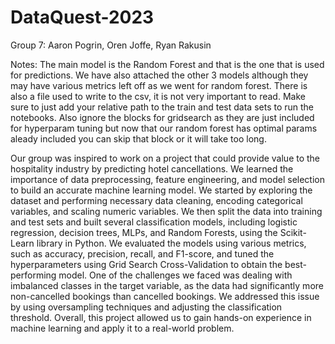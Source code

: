 # DataQuest-2023
Group 7: Aaron Pogrin, Oren Joffe, Ryan Rakusin

Notes: The main model is the Random Forest and that is the one that is used for predictions.
We have also attached the other 3 models although they may have various metrics left off as we went for random forest.
There is also a file used to write to the csv, it is not very important to read. 
Make sure to just add your relative path to the train and test data sets to run the notebooks.
Also ignore the blocks for gridsearch as they are just included for hyperparam tuning but now that our random forest has optimal params aleady included you can skip that block or it will take too long. 

Our group was inspired to work on a project that could provide value to the hospitality industry by predicting hotel cancellations. We learned the importance of data preprocessing, feature engineering, and model selection to build an accurate machine learning model. We started by exploring the dataset and performing necessary data cleaning, encoding categorical variables, and scaling numeric variables. We then split the data into training and test sets and built several classification models, including logistic regression, decision trees, MLPs, and Random Forests, using the Scikit-Learn library in Python. We evaluated the models using various metrics, such as accuracy, precision, recall, and F1-score, and tuned the hyperparameters using Grid Search Cross-Validation to obtain the best-performing model. One of the challenges we faced was dealing with imbalanced classes in the target variable, as the data had significantly more non-cancelled bookings than cancelled bookings. We addressed this issue by using oversampling techniques and adjusting the classification threshold. Overall, this project allowed us to gain hands-on experience in machine learning and apply it to a real-world problem.
